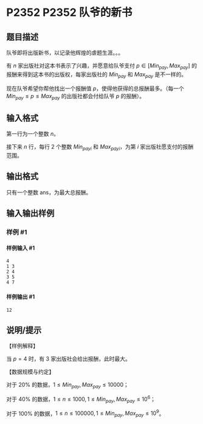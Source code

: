 # P2352 P2352 队爷的新书

## 题目描述

队爷即将出版新书，以记录他辉煌的虐题生涯。。。

有 $n$ 家出版社对这本书表示了兴趣，并愿意给队爷支付 $p \in [Min_{pay},Max_{pay}]$ 的报酬来得到这本书的出版权，每家出版社的 $Min_{pay}$ 和 $Max_{pay}$ 是不一样的。

现在队爷希望你帮他找出一个报酬值 $p$，使得他获得的总报酬最多。（每一个 $Min_{pay} \leq p \leq Max_{pay}$ 的出版社都会付给队爷 $p$ 的报酬）。


## 输入格式

第一行为一个整数 $n$。

接下来 $n$ 行，每行 $2$ 个整数 $Min_{payi}$ 和 $Max_{payi}$，为第 $i$ 家出版社愿支付的报酬范围。



## 输出格式

只有一个整数 ans，为最大总报酬。


## 输入输出样例

### 样例 #1

#### 样例输入 #1

```
4
1 3
2 4
3 5
4 7
```

#### 样例输出 #1

```
12
```

## 说明/提示

【样例解释】

当 $p = 4$ 时，有 $3$ 家出版社会给出报酬，此时最大。

【数据规模与约定】

对于 $20\%$ 的数据，$1 \leq Min_{pay},Max_{pay} \leq 10000$；

对于 $40\%$ 的数据，$1 \leq n \leq 1000,1 \leq Min_{pay},Max_{pay} \leq 10^6$；

对于 $100\%$ 的数据，$1 \leq n \leq 100000,1 \leq Min_{pay},Max_{pay} \leq 10^9$。
